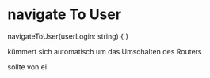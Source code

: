 navigate To User
================

navigateToUser(userLogin: string) {
}

kümmert sich automatisch um das Umschalten des Routers


sollte von ei